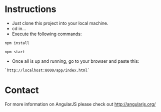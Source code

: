 # Instructions

* Just clone this project into your local machine.
* cd in...
* Execute the following commands:

```
npm install
```

```
npm start
```

* Once all is up and running, go to your browser and paste this:
```
`http://localhost:8000/app/index.html`
```

# Contact

For more information on AngularJS please check out http://angularjs.org/

[git]: http://git-scm.com/
[bower]: http://bower.io
[npm]: https://www.npmjs.org/
[node]: http://nodejs.org
[protractor]: https://github.com/angular/protractor
[jasmine]: http://jasmine.github.io
[karma]: http://karma-runner.github.io
[travis]: https://travis-ci.org/
[http-server]: https://github.com/nodeapps/http-server
